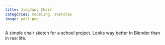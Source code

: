 ```yaml
---
title: JingJang Chair
categories: modeling, sketches
image: pall.png
---
```


A simple chair sketch for a school project. Looks way better in Blender than in real life.
